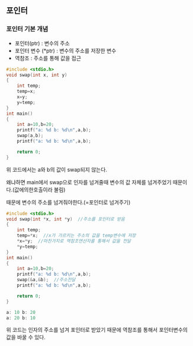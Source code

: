 ## 포인터
### 포인터 기본 개념
* 포인터(ptr) : 변수의 주소
* 포인터 변수 (*ptr) : 변수의 주소를 저장한 변수
* 역참조 : 주소를 통해 값을 접근

```c
#include <stdio.h>
void swap(int x, int y)
{
    int temp;
    temp=x;
    x=y;
    y=temp;
}
int main()
{
    int a=10,b=20;
    printf("a: %d b: %d\n",a,b);
    swap(a,b);
    printf("a: %d b: %d\n",a,b);

    return 0;
}
```
위 코드에서는 a와 b의 값이 swap되지 않는다. 

왜냐하면 main에서 swap으로 인자를 넘겨줄때 변수의 값 자체를 넘겨주었기 때문이다.(값에의한호출이라 불림)

때문에 변수의 주소를 넘겨줘야한다.(=포인터로 넘겨주기)

```c
#include <stdio.h>
void swap(int *x, int *y)  //주소를 포인터로 받음
{
    int temp;
    temp=*x;  //x가 가르키는 주소의 값을 temp변수에 저장
    *x=*y;  //마찬가지로 역참조연산자를 통해서 값을 전달
    *y=temp;
}
int main()
{
    int a=10,b=20;
    printf("a: %d b: %d\n",a,b);
    swap(&a,&b);  //주소전달
    printf("a: %d b: %d\n",a,b);

    return 0;
}
```
```c
a: 10 b: 20
a: 20 b: 10
```
위 코드는 인자의 주소를 넘겨 포인터로 받았기 때문에 역참조를 통해서 포인터변수의 값을 바꿀 수 있다.
